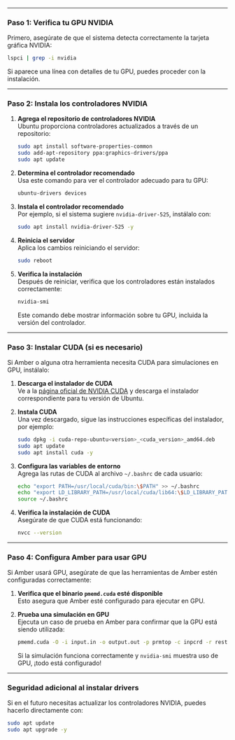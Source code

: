 
---

### **Paso 1: Verifica tu GPU NVIDIA**
Primero, asegúrate de que el sistema detecta correctamente la tarjeta gráfica NVIDIA:
```bash
lspci | grep -i nvidia
```

Si aparece una línea con detalles de tu GPU, puedes proceder con la instalación.

---

### **Paso 2: Instala los controladores NVIDIA**
1. **Agrega el repositorio de controladores NVIDIA**  
   Ubuntu proporciona controladores actualizados a través de un repositorio:
   ```bash
   sudo apt install software-properties-common
   sudo add-apt-repository ppa:graphics-drivers/ppa
   sudo apt update
   ```

2. **Determina el controlador recomendado**  
   Usa este comando para ver el controlador adecuado para tu GPU:
   ```bash
   ubuntu-drivers devices
   ```

3. **Instala el controlador recomendado**  
   Por ejemplo, si el sistema sugiere `nvidia-driver-525`, instálalo con:
   ```bash
   sudo apt install nvidia-driver-525 -y
   ```

4. **Reinicia el servidor**  
   Aplica los cambios reiniciando el servidor:
   ```bash
   sudo reboot
   ```

5. **Verifica la instalación**  
   Después de reiniciar, verifica que los controladores están instalados correctamente:
   ```bash
   nvidia-smi
   ```
   Este comando debe mostrar información sobre tu GPU, incluida la versión del controlador.

---

### **Paso 3: Instalar CUDA (si es necesario)**
Si Amber o alguna otra herramienta necesita CUDA para simulaciones en GPU, instálalo:

1. **Descarga el instalador de CUDA**  
   Ve a la [página oficial de NVIDIA CUDA](https://developer.nvidia.com/cuda-downloads) y descarga el instalador correspondiente para tu versión de Ubuntu.

2. **Instala CUDA**  
   Una vez descargado, sigue las instrucciones específicas del instalador, por ejemplo:
   ```bash
   sudo dpkg -i cuda-repo-ubuntu<version>_<cuda_version>_amd64.deb
   sudo apt update
   sudo apt install cuda -y
   ```

3. **Configura las variables de entorno**  
   Agrega las rutas de CUDA al archivo `~/.bashrc` de cada usuario:
   ```bash
   echo "export PATH=/usr/local/cuda/bin:\$PATH" >> ~/.bashrc
   echo "export LD_LIBRARY_PATH=/usr/local/cuda/lib64:\$LD_LIBRARY_PATH" >> ~/.bashrc
   source ~/.bashrc
   ```

4. **Verifica la instalación de CUDA**  
   Asegúrate de que CUDA está funcionando:
   ```bash
   nvcc --version
   ```

---

### **Paso 4: Configura Amber para usar GPU**
Si Amber usará GPU, asegúrate de que las herramientas de Amber estén configuradas correctamente:

1. **Verifica que el binario `pmemd.cuda` esté disponible**  
   Esto asegura que Amber esté configurado para ejecutar en GPU.

2. **Prueba una simulación en GPU**  
   Ejecuta un caso de prueba en Amber para confirmar que la GPU está siendo utilizada:
   ```bash
   pmemd.cuda -O -i input.in -o output.out -p prmtop -c inpcrd -r restrt -x mdcrd
   ```
   Si la simulación funciona correctamente y `nvidia-smi` muestra uso de GPU, ¡todo está configurado!

---

### **Seguridad adicional al instalar drivers**
Si en el futuro necesitas actualizar los controladores NVIDIA, puedes hacerlo directamente con:
```bash
sudo apt update
sudo apt upgrade -y
```

